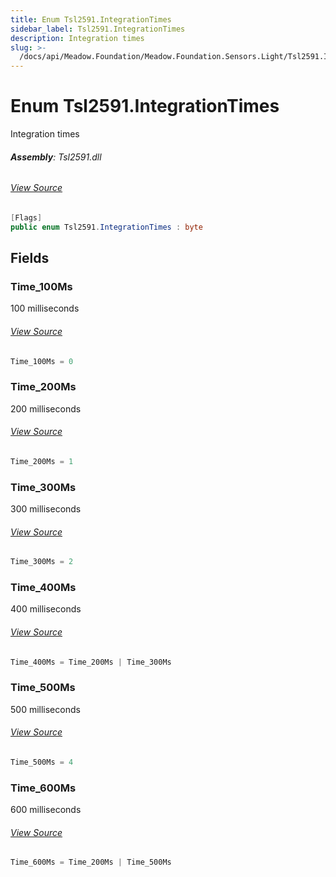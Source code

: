 ```yaml
---
title: Enum Tsl2591.IntegrationTimes
sidebar_label: Tsl2591.IntegrationTimes
description: Integration times
slug: >-
  /docs/api/Meadow.Foundation/Meadow.Foundation.Sensors.Light/Tsl2591.IntegrationTimes
---
```

# Enum Tsl2591.IntegrationTimes
Integration times

###### **Assembly**: Tsl2591.dll
###### [View Source](https://github.com/WildernessLabs/Meadow.Foundation.git/blob/develop/Source/Meadow.Foundation.Peripherals/Sensors.Light.Tsl2591/Driver/Tsl2591.Enums.cs#L52)
```csharp title="Declaration"
[Flags]
public enum Tsl2591.IntegrationTimes : byte
```
## Fields
### Time_100Ms
100 milliseconds
###### [View Source](https://github.com/WildernessLabs/Meadow.Foundation.git/blob/develop/Source/Meadow.Foundation.Peripherals/Sensors.Light.Tsl2591/Driver/Tsl2591.Enums.cs#L58)
```csharp title="Declaration"
Time_100Ms = 0
```
### Time_200Ms
200 milliseconds
###### [View Source](https://github.com/WildernessLabs/Meadow.Foundation.git/blob/develop/Source/Meadow.Foundation.Peripherals/Sensors.Light.Tsl2591/Driver/Tsl2591.Enums.cs#L62)
```csharp title="Declaration"
Time_200Ms = 1
```
### Time_300Ms
300 milliseconds
###### [View Source](https://github.com/WildernessLabs/Meadow.Foundation.git/blob/develop/Source/Meadow.Foundation.Peripherals/Sensors.Light.Tsl2591/Driver/Tsl2591.Enums.cs#L66)
```csharp title="Declaration"
Time_300Ms = 2
```
### Time_400Ms
400 milliseconds
###### [View Source](https://github.com/WildernessLabs/Meadow.Foundation.git/blob/develop/Source/Meadow.Foundation.Peripherals/Sensors.Light.Tsl2591/Driver/Tsl2591.Enums.cs#L70)
```csharp title="Declaration"
Time_400Ms = Time_200Ms | Time_300Ms
```
### Time_500Ms
500 milliseconds
###### [View Source](https://github.com/WildernessLabs/Meadow.Foundation.git/blob/develop/Source/Meadow.Foundation.Peripherals/Sensors.Light.Tsl2591/Driver/Tsl2591.Enums.cs#L74)
```csharp title="Declaration"
Time_500Ms = 4
```
### Time_600Ms
600 milliseconds
###### [View Source](https://github.com/WildernessLabs/Meadow.Foundation.git/blob/develop/Source/Meadow.Foundation.Peripherals/Sensors.Light.Tsl2591/Driver/Tsl2591.Enums.cs#L78)
```csharp title="Declaration"
Time_600Ms = Time_200Ms | Time_500Ms
```
